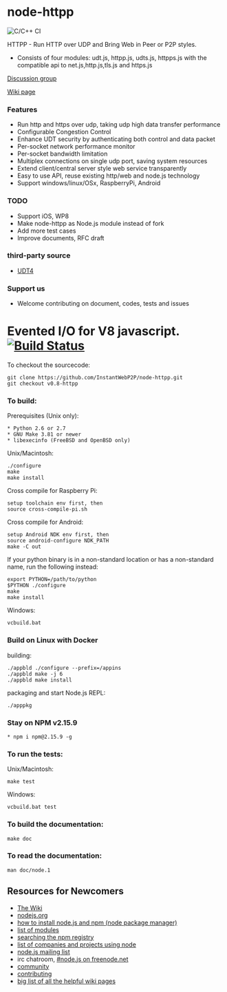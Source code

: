 # node-httpp

![C/C++ CI](https://github.com/InstantWebP2P/node-httpp/workflows/C/C++%20CI/badge.svg)

HTTPP - Run HTTP over UDP and Bring Web in Peer or P2P styles.

* Consists of four modules: udt.js, httpp.js, udts.js, httpps.js with the compatible api to net.js,http.js,tls.js and https.js

[Discussion group](https://groups.google.com/d/forum/iwebpp)

[Wiki page](https://github.com/InstantWebP2P/node-httpp/wiki/An-introduction-to-node-httpp)

### Features

* Run http and https over udp, taking udp high data transfer performance
* Configurable Congestion Control
* Enhance UDT security by authenticating both control and data packet
* Per-socket network performance monitor
* Per-socket bandwidth limitation
* Multiplex connections on single udp port, saving system resources
* Extend client/central server style web service transparently
* Easy to use API, reuse existing http/web and node.js technology
* Support windows/linux/OSx, RaspberryPi, Android

### TODO

* Support iOS, WP8
* Make node-httpp as Node.js module instead of fork
* Add more test cases
* Improve documents, RFC draft


### third-party source

* [UDT4](http://udt.sourceforge.net)


### Support us

* Welcome contributing on document, codes, tests and issues


Evented I/O for V8 javascript. [![Build Status](https://secure.travis-ci.org/joyent/node.png)](http://travis-ci.org/joyent/node)
===

To checkout the sourcecode:

    git clone https://github.com/InstantWebP2P/node-httpp.git
    git checkout v0.8-httpp

### To build:

Prerequisites (Unix only):

    * Python 2.6 or 2.7
    * GNU Make 3.81 or newer
    * libexecinfo (FreeBSD and OpenBSD only)

Unix/Macintosh:

    ./configure
    make
    make install

Cross compile for Raspberry Pi:

    setup toolchain env first, then
    source cross-compile-pi.sh

Cross compile for Android:

    setup Android NDK env first, then
    source android-configure NDK_PATH
    make -C out  

If your python binary is in a non-standard location or has a
non-standard name, run the following instead:

    export PYTHON=/path/to/python
    $PYTHON ./configure
    make
    make install

Windows:

    vcbuild.bat    
    
### Build on Linux with Docker

  building:
  
    ./appbld ./configure --prefix=/appins
    ./appbld make -j 6
    ./appbld make install
    
  packaging and start Node.js REPL:
    
    ./apppkg

### Stay on NPM v2.15.9

    * npm i npm@2.15.9 -g
    

### To run the tests:

Unix/Macintosh:

    make test

Windows:

    vcbuild.bat test

### To build the documentation:

    make doc

### To read the documentation:

    man doc/node.1

Resources for Newcomers
---
  - [The Wiki](https://github.com/joyent/node/wiki)
  - [nodejs.org](http://nodejs.org/)
  - [how to install node.js and npm (node package manager)](http://joyeur.com/2010/12/10/installing-node-and-npm/)
  - [list of modules](https://github.com/joyent/node/wiki/modules)
  - [searching the npm registry](http://search.npmjs.org/)
  - [list of companies and projects using node](https://github.com/joyent/node/wiki/Projects,-Applications,-and-Companies-Using-Node)
  - [node.js mailing list](http://groups.google.com/group/nodejs)
  - irc chatroom, [#node.js on freenode.net](http://webchat.freenode.net?channels=node.js&uio=d4)
  - [community](https://github.com/joyent/node/wiki/Community)
  - [contributing](https://github.com/joyent/node/wiki/Contributing)
  - [big list of all the helpful wiki pages](https://github.com/joyent/node/wiki/_pages)
